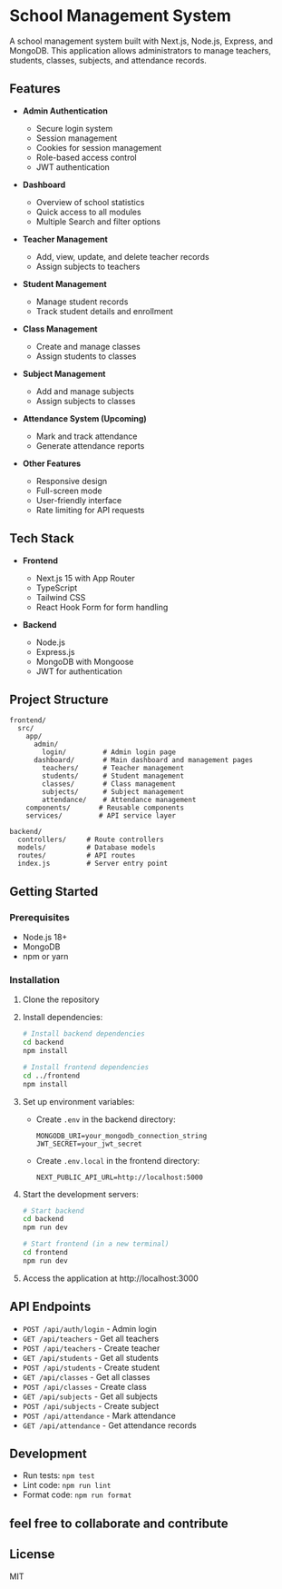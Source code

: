 # School Management System

A school management system built with Next.js, Node.js, Express, and MongoDB. This application allows administrators to manage teachers, students, classes, subjects, and attendance records.

## Features

- **Admin Authentication**
  - Secure login system
  - Session management
  - Cookies for session management
  - Role-based access control
  - JWT authentication

- **Dashboard**
  - Overview of school statistics
  - Quick access to all modules
  - Multiple Search and filter options

- **Teacher Management**
  - Add, view, update, and delete teacher records
  - Assign subjects to teachers

- **Student Management**
  - Manage student records
  - Track student details and enrollment

- **Class Management**
  - Create and manage classes
  - Assign students to classes

- **Subject Management**
  - Add and manage subjects
  - Assign subjects to classes

- **Attendance System (Upcoming)**
  - Mark and track attendance
  - Generate attendance reports

- **Other Features**
  - Responsive design
  - Full-screen mode
  - User-friendly interface
  - Rate limiting for API requests

## Tech Stack

- **Frontend**
  - Next.js 15 with App Router
  - TypeScript
  - Tailwind CSS
  - React Hook Form for form handling

- **Backend**
  - Node.js
  - Express.js
  - MongoDB with Mongoose
  - JWT for authentication

## Project Structure

```
frontend/
  src/
    app/
      admin/
        login/         # Admin login page
      dashboard/       # Main dashboard and management pages
        teachers/      # Teacher management
        students/      # Student management
        classes/       # Class management
        subjects/      # Subject management
        attendance/    # Attendance management
    components/       # Reusable components
    services/         # API service layer

backend/
  controllers/     # Route controllers
  models/          # Database models
  routes/          # API routes
  index.js         # Server entry point
```

## Getting Started

### Prerequisites

- Node.js 18+
- MongoDB
- npm or yarn

### Installation

1. Clone the repository

2. Install dependencies:
   ```bash
   # Install backend dependencies
   cd backend
   npm install
   
   # Install frontend dependencies
   cd ../frontend
   npm install
   ```

3. Set up environment variables:
   - Create `.env` in the backend directory:
     ```
     MONGODB_URI=your_mongodb_connection_string
     JWT_SECRET=your_jwt_secret
     ```
   - Create `.env.local` in the frontend directory:
     ```
     NEXT_PUBLIC_API_URL=http://localhost:5000
     ```

4. Start the development servers:
   ```bash
   # Start backend
   cd backend
   npm run dev
   
   # Start frontend (in a new terminal)
   cd frontend
   npm run dev
   ```

5. Access the application at http://localhost:3000

## API Endpoints

- `POST /api/auth/login` - Admin login
- `GET /api/teachers` - Get all teachers
- `POST /api/teachers` - Create teacher
- `GET /api/students` - Get all students
- `POST /api/students` - Create student
- `GET /api/classes` - Get all classes
- `POST /api/classes` - Create class
- `GET /api/subjects` - Get all subjects
- `POST /api/subjects` - Create subject
- `POST /api/attendance` - Mark attendance
- `GET /api/attendance` - Get attendance records

## Development

- Run tests: `npm test`
- Lint code: `npm run lint`
- Format code: `npm run format`


## feel free to collaborate and contribute

## License

MIT
